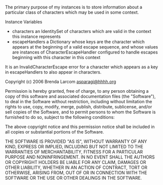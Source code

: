 The primary purpose of my instances is to store information about a particular class of characters which may be used in some context. 

Instance Variables

-	characters		an IdentitySet of characters which are valid in the context this instance represents
-	escapeHandlers	a Dictionary whose keys are the character which appears at the beginning of a valid escape sequence, and whose values are instances of CharacterEscapeHandler configured to handle escapes beginning with this character in this context

It is an InvalidCharacterEscape error for a character which appears as a key in escapeHandlers to also appear in characters.


Copyright (c) 2006 Brenda Larcom <asparagi@hhhh.org>

Permission is hereby granted, free of charge, to any person obtaining a copy of this software and associated documentation files (the "Software"), to deal in the Software without restriction, including without limitation the rights to use, copy, modify, merge, publish, distribute, sublicense, and/or sell copies of the Software, and to permit persons to whom the Software is furnished to do so, subject to the following conditions:

The above copyright notice and this permission notice shall be included in all copies or substantial portions of the Software.

THE SOFTWARE IS PROVIDED "AS IS", WITHOUT WARRANTY OF ANY KIND, EXPRESS OR IMPLIED, INCLUDING BUT NOT LIMITED TO THE WARRANTIES OF MERCHANTABILITY, FITNESS FOR A PARTICULAR PURPOSE AND NONINFRINGEMENT. IN NO EVENT SHALL THE AUTHORS OR COPYRIGHT HOLDERS BE LIABLE FOR ANY CLAIM, DAMAGES OR OTHER LIABILITY, WHETHER IN AN ACTION OF CONTRACT, TORT OR OTHERWISE, ARISING FROM, OUT OF OR IN CONNECTION WITH THE SOFTWARE OR THE USE OR OTHER DEALINGS IN THE SOFTWARE.
